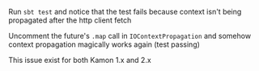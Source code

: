 Run `sbt test` and notice that the test fails because context isn't being propagated after the http client fetch

Uncomment the future's `.map` call in `IOContextPropagation` and somehow context propagation magically works again (test passing)

This issue exist for both Kamon 1.x and 2.x